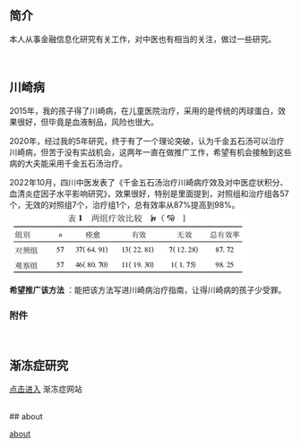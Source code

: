 

<br>

## 简介

本人从事金融信息化研究有关工作，对中医也有相当的关注，做过一些研究。

<br>

## 川崎病

2015年，我的孩子得了川崎病，在儿童医院治疗，采用的是传统的丙球蛋白，效果很好，但毕竟是血液制品，风险也很大。

2020年，经过我的5年研究，终于有了一个理论突破，认为千金五石汤可以治疗川崎病，但苦于没有实战机会，这两年一直在做推广工作，希望有机会接触到这些病的大夫能采用千金五石汤治疗。

2022年10月，四川中医发表了《千金五石汤治疗川崎病疗效及对中医症状积分、血清炎症因子水平影响研究》，效果很好，特别是里面提到，对照组和治疗组各57个，无效的对照组7个，治疗组1个，总有效率从87%提高到98%。
![千金五石汤疗效](./media/千金五石汤-1.jpeg)

**希望推广该方法** ：能把该方法写进川崎病治疗指南，让得川崎病的孩子少受罪。


### 附件


<br>

## 渐冻症研究

[点击进入](https://als001.cn)  渐冻症网站

<br>
## about

[about](./about.md)




